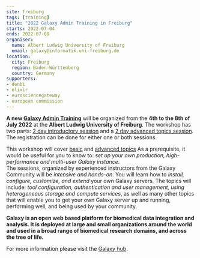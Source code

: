 ```yaml
---
site: freiburg
tags: [training]
title: "2022 Galaxy Admin Training in Freiburg"
starts: 2022-07-04
ends: 2022-07-08
organiser:
  name: Albert Ludwig University of Freiburg
  email: galaxy@informatik.uni-freiburg.de
location:
  city: Freiburg
  region: Baden-Württemberg
  country: Germany
supporters:
- denbi
- elixir
- eurosciencegateway
- european commission
---
```


**A new [Galaxy Admin Training](https://github.com/galaxyproject/dagobah-training)** will be organized from the **4th to the 8th of July 2022** at the **Albert Ludwig University of Freiburg**. 
The workshop has two parts: [2 day introductory session](https://github.com/galaxyproject/dagobah-training#basic-sessions) and a [2 day advanced topics session](https://github.com/galaxyproject/dagobah-training#advanced-sessions). The registration can be done for either one or both sessions.

This workshop will cover [basic](https://github.com/galaxyproject/dagobah-training#basic-sessions)
and [advanced topics](https://github.com/galaxyproject/dagobah-training#advanced-sessions) As a prerequisite, it would be useful for you to know to: *set up your own production, high-performance and multi-user Galaxy instance*.  
The sessions, organized by experienced instructors from the Galaxy Community will be *intensive and hands-on*.
You will learn how to *install, configure, customize, and extend* your own Galaxy servers. 
The topics will include: *tool configuration, authentication and user management, using heterogeneous storage and 
compute services*, as well as many other topics that will enable you to get your own Galaxy server up and running, 
performing well, and being used by your community.

**Galaxy is an open web based platform for biomedical data integration and analysis. It is deployed at
large and small organizations around the world and used in a broad range of biomedical research domains,
and across the tree of life.**

For more information please visit the [Galaxy hub](https://galaxyproject.org/events/2019-admin-training/).


